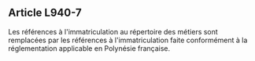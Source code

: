 Article L940-7
----
Les références à l'immatriculation au répertoire des métiers sont remplacées par
les références à l'immatriculation faite conformément à la réglementation
applicable en Polynésie française.
